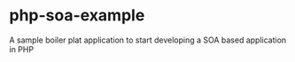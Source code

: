 # php-soa-example
A sample boiler plat application to start developing a SOA based application in PHP

